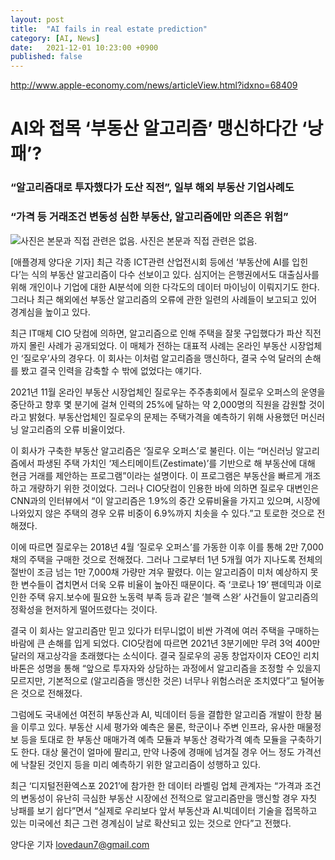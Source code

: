 ```yaml
---
layout: post
title:  "AI fails in real estate prediction"
category: [AI, News]
date:   2021-12-01 10:23:00 +0900
published: false
---
```

<script src="https://cdn.mathjax.org/mathjax/latest/MathJax.js?config=TeX-AMS-MML_HTMLorMML" type="text/javascript"></script>


<http://www.apple-economy.com/news/articleView.html?idxno=68409>


# AI와 접목 ‘부동산 알고리즘’ 맹신하다간 ‘낭패’?

### “알고리즘대로 투자했다가 도산 직전”, 일부 해외 부동산 기업사례도
### “가격 등 거래조건 변동성 심한 부동산, 알고리즘에만 의존은 위험”

![사진은 본문과 직접 관련은 없음.](https://cdn.apple-economy.com/news/photo/202111/68409_47626_5323.jpg)
사진은 본문과 직접 관련은 없음.

[애플경제 양다운 기자] 최근 각종 ICT관련 산업전시회 등에선 ‘부동산에 AI를 입힌다’는 식의 부동산 알고리즘이 다수 선보이고 있다. 심지어는 은행권에서도 대출심사를 위해 개인이나 기업에 대한 AI분석에 의한 다각도의 데이터 마이닝이 이뤄지기도 한다. 그러나 최근 해외에선 부동산 알고리즘의 오류에 관한 일련의 사례들이 보고되고 있어 경계심을 높이고 있다.

최근 IT매체 CIO 닷컴에 의하면, 알고리즘으로 인해 주택을 잘못 구입했다가 파산 직전까지 몰린 사례가 공개되었다. 이 매체가 전하는 대표적 사례는 온라인 부동산 시장업체인 ‘질로우’사의 경우다. 이 회사는 이처럼 알고리즘을 맹신하다, 결국 수억 달러의 손해를 봤고 결국 인력을 감축할 수 밖에 없었다는 얘기다.

2021년 11월 온라인 부동산 시장업체인 질로우는 주주총회에서 질로우 오퍼스의 운영을 중단하고 향후 몇 분기에 걸쳐 인력의 25%에 달하는 약 2,000명의 직원을 감원할 것이라고 밝혔다. 부동산업체인 질로우의 문제는 주택가격을 예측하기 위해 사용했던 머신러닝 알고리즘의 오류 비율이었다.

이 회사가 구축한 부동산 알고리즘은 ‘질로우 오퍼스’로 불린다. 이는 “머신러닝 알고리즘에서 파생된 주택 가치인 ‘제스티메이트(Zestimate)’를 기반으로 해 부동산에 대해 현금 거래를 제안하는 프로그램”이라는 설명이다. 이 프로그램은 부동산을 빠르게 개조하고 개량하기 위한 것이었다. 그러나 CIO닷컴이 인용한 바에 의하면 질로우 대변인은 CNN과의 인터뷰에서 “이 알고리즘은 1.9%의 중간 오류비율을 가지고 있으며, 시장에 나와있지 않은 주택의 경우 오류 비중이 6.9%까지 치솟을 수 있다.”고 토로한 것으로 전해졌다.

이에 따르면 질로우는 2018년 4월 ‘질로우 오퍼스’를 가동한 이후 이를 통해 2만 7,000채의 주택을 구매한 것으로 전해졌다. 그러나 그로부터 1년 5개월 여가 지나도록 전체의 절반이 조금 넘는 1만 7,000채 가량만 겨우 팔렸다. 이는 알고리즘이 미처 예상하지 못한 변수들이 겹치면서 더욱 오류 비율이 높아진 때문이다. 즉 ‘코로나 19’ 팬데믹과 이로 인한 주택 유지․보수에 필요한 노동력 부족 등과 같은 ‘블랙 스완’ 사건들이 알고리즘의 정확성을 현저하게 떨어뜨렸다는 것이다.

결국 이 회사는 알고리즘만 믿고 있다가 터무니없이 비싼 가격에 여러 주택을 구매하는 바람에 큰 손해를 입게 되었다. CIO닷컴에 따르면 2021년 3분기에만 무려 3억 400만 달러의 재고상각을 초래했다는 소식이다. 결국 질로우의 공동 창업자이자 CEO인 리치 바톤은 성명을 통해 “앞으로 투자자와 상담하는 과정에서 알고리즘을 조정할 수 있을지 모르지만, 기본적으로 (알고리즘을 맹신한 것은) 너무나 위험스러운 조치였다”고 털어놓은 것으로 전해졌다.

그럼에도 국내에선 여전히 부동산과 AI, 빅데이터 등을 결합한 알고리즘 개발이 한창 붐을 이루고 있다. 부동산 시세 평가와 예측은 물론, 학군이나 주변 인프라, 유사한 매물정보 등을 토대로 한 부동산 매매가격 예측 모듈과 부동산 경락가격 예측 모듈을 구축하기도 한다. 대상 물건이 얼마에 팔리고, 만약 나중에 경매에 넘겨질 경우 어느 정도 가격선에 낙찰된 것인지 등을 미리 예측하기 위한 알고리즘이 성행하고 있다.

최근 ‘디지털전환엑스포 2021’에 참가한 한 데이터 라벨링 업체 관계자는 “가격과 조건의 변동성이 유난히 극심한 부동산 시장에선 전적으로 알고리즘만을 맹신할 경우 자칫 낭패를 보기 쉽다”면서 “실제로 우리보다 앞서 부동산과 AI․빅데이터 기술을 접목하고 있는 미국에선 최근 그런 경계심이 날로 확산되고 있는 것으로 안다”고 전했다.

양다운 기자 lovedaun7@gmail.com